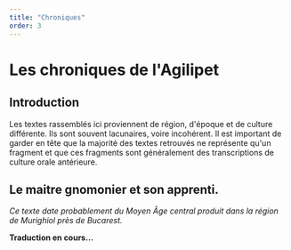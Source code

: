 ```yaml
---
title: "Chroniques"
order: 3
---
```


# Les chroniques de l'Agilipet 
## Introduction
Les textes rassemblés ici proviennent de région, d'époque et de culture différente. Ils sont souvent lacunaires, voire incohérent. Il est important de garder en tête que la majorité des textes retrouvés ne représente qu'un fragment et que ces fragments sont généralement des transcriptions de culture orale antérieure. 

## Le maitre gnomonier et son apprenti.
_Ce texte date probablement du Moyen Âge central produit dans la région de Murighiol près de Bucarest._

__Traduction en cours...__ 
